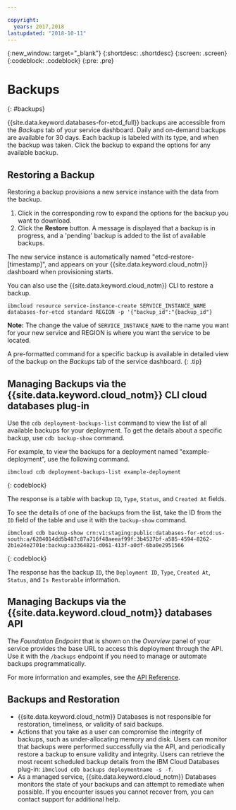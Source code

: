 ```yaml
---

copyright:
  years: 2017,2018
lastupdated: "2018-10-11"
---
```


{:new_window: target="_blank"}
{:shortdesc: .shortdesc}
{:screen: .screen}
{:codeblock: .codeblock}
{:pre: .pre}

# Backups
{: #backups}

{{site.data.keyword.databases-for-etcd_full}} backups are accessible from the _Backups_ tab of your service dashboard. Daily and on-demand backups are available for 30 days. Each backup is labeled with its type, and when the backup was taken. Click the backup to expand the options for any available backup.

## Restoring a Backup

Restoring a backup provisions a new service instance with the data from the backup.

1. Click in the corresponding row to expand the options for the backup you want to download.
2. Click the **Restore** button.  A message is displayed that a backup is in progress, and a 'pending' backup is added to the list of available backups.

The new service instance is automatically named "etcd-restore-[timestamp]", and appears on your {{site.data.keyword.cloud_notm}} dashboard when provisioning starts.

You can also use the {{site.data.keyword.cloud_notm}} CLI to restore a backup.

```
ibmcloud resource service-instance-create SERVICE_INSTANCE_NAME databases-for-etcd standard REGION -p '{"backup_id":"{backup_id"}
```

**Note:** The change the value of `SERVICE_INSTANCE_NAME` to the name you want for your new service and REGION is where you want the service to be located.

A pre-formatted command for a specific backup is available in detailed view of the backup on the _Backups_ tab of the service dashboard.
{: .tip}

## Managing Backups via the {{site.data.keyword.cloud_notm}} CLI cloud databases plug-in

Use the `cdb deployment-backups-list` command to view the list of all available backups for your deployment. To get the details about a specific backup, use `cdb backup-show` command.

For example, to view the backups for a deployment named "example-deployment", use the following command.

```
ibmcloud cdb deployment-backups-list example-deployment
```
{: codeblock}

The response is a table with backup `ID`, `Type`, `Status`, and `Created At` fields.

To see the details of one of the backups from the list, take the ID from the `ID` field of the table and use it with the `backup-show` command.

```
ibmcloud cdb backup-show crn:v1:staging:public:databases-for-etcd:us-south:a/6284014dd5b487c87a716f48aeeaf99f:3b4537bf-a585-4594-8262-2b1e24e2701e:backup:a3364821-d061-413f-a0df-6ba0e2951566
```
{: codeblock}

The response has the backup `ID`, the `Deployment ID`, `Type`, `Created At`, `Status`, and `Is Restorable` information.

## Managing Backups via the {{site.data.keyword.cloud_notm}} databases API

The _Foundation Endpoint_ that is shown on the _Overview_ panel of your service provides the base URL to access this deployment through the API. Use it with the `/backups` endpoint if you need to manage or automate backups programmatically.

For more information and examples, see the [API Reference](https://{DomianName}/apidocs/cloud-databases-api#get-information-about-a-backup).

## Backups and Restoration

* {{site.data.keyword.cloud_notm}} Databases is not responsible for restoration, timeliness, or validity of said backups.
* Actions that you take as a user can compromise the integrity of backups, such as under-allocating memory and disk. Users can monitor that backups were performed successfully via the API, and periodically restore a backup to ensure validity and integrity. Users can retrieve the most recent scheduled backup details from the IBM Cloud Databases plug-in: `ibmcloud cdb backups deploymentname -s -f`.
* As a managed service, {{site.data.keyword.cloud_notm}} Databases monitors the state of your backups and can attempt to remediate when possible. If you encounter issues you cannot recover from, you can contact support for additional help.